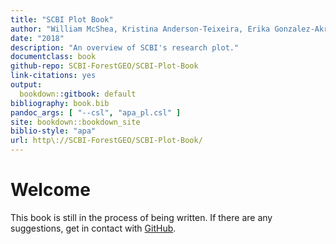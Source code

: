 ```yaml
---
title: "SCBI Plot Book"
author: "William McShea, Kristina Anderson-Teixeira, Erika Gonzalez-Akre, Stuart Davies, Alyssa Terrell, Michael Scott, Caroline Kittle, Ian McGregor"
date: "2018"
description: "An overview of SCBI's research plot."
documentclass: book
github-repo: SCBI-ForestGEO/SCBI-Plot-Book
link-citations: yes
output:
  bookdown::gitbook: default
bibliography: book.bib
pandoc_args: [ "--csl", "apa_pl.csl" ]
site: bookdown::bookdown_site
biblio-style: "apa"
url: http\://SCBI-ForestGEO/SCBI-Plot-Book/
---
```


# Welcome

This book is still in the process of being written. If there are any suggestions, get in contact with [GitHub](https://github.com/SCBI-ForestGEO/SCBI-Plot-Book/issues/new).
